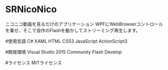 # SRNicoNico
ニコニコ動画を見るだけのアプリケーション
WPFにWebBrowserコントロールを乗せ、そこで自作のFlashを動かしてストリーミング再生します。

#使用言語
C# XAML HTML CSS3 JavaScript ActionScript3

#開発環境
Visual Studio 2015 Community
Flash Develop


#ライセンス
MITライセンス
